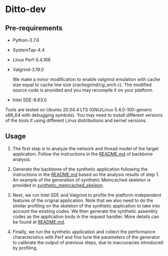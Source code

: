 # Ditto-dev

## Pre-requirements

* Python-3.7.6
* SystemTap-4.4
* Linux Perf-5.4.166
* Valgrind-3.19.0

  We make a minor modification to enable valgrind emulation with cache size equal to cache line size (*cachegrind/cg_arch.c*). The modified source code is provided and you may recompile it on your platform.

* Intel SDE-8.63.0

Tools are tested on Ubuntu 20.04.4 LTS (GNU/Linux 5.4.0-100-generic x86_64 with debugging symbols). You may need to install different versions of the tools if using different Linux distributions and kernel versions.

## Usage

1. The first step is to analyze the network and thread model of the target application. Follow the instructions in the [README.md](./backbone_analysis/README.md) of backbone analysis.

2. Generate the backbone of the synthetic application following the instructions in the [README.md](./network_skeleton//README.md) based on the analysis results of step 1. An example of the generation of synthetic Memcached skeleton is provided in [synthetic_memcached_skeleon](./synthetic_memcached_skeleton/).

3. Next, we run Intel SDE and Valgrind to profile the platform-independent features of the orignal application. Note that we also need to do the similar profiling on the skeleton of the synthetic application to take into account the existing codes. We then generate the synthetic assembly codes as the application body in the request handler. More details can be found at [README.md](./assembly_analysis/README.md).

4. Finally, we run the synthetic application and collect the performance characteristics with Perf and fine tune the parameters of the generator to calibrate the output of previous steps, due to inaccuracies introduced by profiling. 